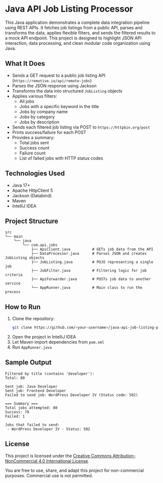 # Java API Job Listing Processor

This Java application demonstrates a complete data integration pipeline using REST APIs. It fetches job listings from a public API, parses and transforms the data, applies flexible filters, and sends the filtered results to a mock API endpoint. This project is designed to highlight JSON API interaction, data processing, and clean modular code organization using Java.

## What It Does

- Sends a GET request to a public job listing API (`https://remotive.io/api/remote-jobs`)
- Parses the JSON response using Jackson
- Transforms the data into structured `JobListing` objects
- Applies various filters:
  - All jobs
  - Jobs with a specific keyword in the title
  - Jobs by company name
  - Jobs by category
  - Jobs by description
- Sends each filtered job listing via POST to `https://httpbin.org/post`
- Prints success/failure for each POST
- Provides a summary:
  - Total jobs sent
  - Success count
  - Failure count
  - List of failed jobs with HTTP status codes

## Technologies Used

- Java 17+
- Apache HttpClient 5
- Jackson (Databind)
- Maven
- IntelliJ IDEA

## Project Structure

```
src
└── main
    └── java
        └── com.api.jobs
            ├── ApiClient.java          # GETs job data from the API
            ├── DataProcessor.java      # Parses JSON and creates JobListing objects
            ├── JobListing.java         # POJO representing a single job
            ├── JobFilter.java          # Filtering logic for job criteria
            ├── ApiForwarder.java       # POSTs job data to another service
            └── AppRunner.java          # Main class to run the process
```

## How to Run

1. Clone the repository:
   ```bash
   git clone https://github.com/<your-username>/java-api-job-listing-processor.git
   ```
2. Open the project in IntelliJ IDEA
3. Let Maven import dependencies from `pom.xml`
4. Run `AppRunner.java`

## Sample Output

```
Filtered by title (contains 'developer'):
Total: 80

Sent job: Java Developer
Sent job: Frontend Developer
Failed to send job: WordPress Developer IV (Status code: 502)

=== Summary ===
Total jobs attempted: 80
Success: 79
Failed: 1

Jobs that failed to send:
 - WordPress Developer IV - Status: 502
```

## License

This project is licensed under the [Creative Commons Attribution-NonCommercial 4.0 International License](https://creativecommons.org/licenses/by-nc/4.0/).

You are free to use, share, and adapt this project for non-commercial purposes. Commercial use is not permitted.
